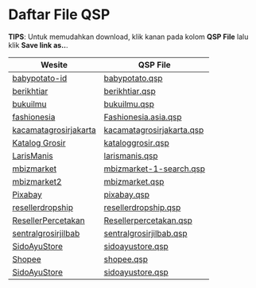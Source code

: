 
[//]: # (File ini adalah hasil generate dari generator.py)
[//]: # (Jangan update secara manual)

# Daftar File QSP

**TIPS**: Untuk memudahkan download, klik kanan pada kolom **QSP File** lalu klik **Save link as..**.

| Wesite | QSP File |
| ------ | -------- |
| [babypotato-id](https://babypotato-id.myolsera.com/) | [babypotato.qsp](https://raw.githubusercontent.com/qlobot/qlobot-scrap-plugins/main/QSP%20Files/babypotato.qsp) |
| [berikhtiar](https://berikhtiar.com) | [berikhtiar.qsp](https://raw.githubusercontent.com/qlobot/qlobot-scrap-plugins/main/QSP%20Files/berikhtiar.qsp) |
| [bukuilmu](https://www.bukuilmu.com/) | [bukuilmu.qsp](https://raw.githubusercontent.com/qlobot/qlobot-scrap-plugins/main/QSP%20Files/bukuilmu.qsp) |
| [fashionesia](https://fashionesia.asia/) | [Fashionesia.asia.qsp](https://raw.githubusercontent.com/qlobot/qlobot-scrap-plugins/main/QSP%20Files/Fashionesia.asia.qsp) |
| [kacamatagrosirjakarta](http://kacamatagrosirjakarta.com/) | [kacamatagrosirjakarta.qsp](https://raw.githubusercontent.com/qlobot/qlobot-scrap-plugins/main/QSP%20Files/kacamatagrosirjakarta.qsp) |
| [Katalog Grosir](https://www.kataloggrosir.com/) | [kataloggrosir.qsp](https://raw.githubusercontent.com/qlobot/qlobot-scrap-plugins/main/QSP%20Files/kataloggrosir.qsp) |
| [LarisManis](https://www.larismanis.com) | [larismanis.qsp](https://raw.githubusercontent.com/qlobot/qlobot-scrap-plugins/main/QSP%20Files/larismanis.qsp) |
| [mbizmarket](https://www.mbizmarket.co.id/catalog/search) | [mbizmarket-1-search.qsp](https://raw.githubusercontent.com/qlobot/qlobot-scrap-plugins/main/QSP%20Files/mbizmarket-1-search.qsp) |
| [mbizmarket2](https://www.mbizmarket.co.id/) | [mbizmarket.qsp](https://raw.githubusercontent.com/qlobot/qlobot-scrap-plugins/main/QSP%20Files/mbizmarket.qsp) |
| [Pixabay](https://pixabay.com/id/) | [pixabay.qsp](https://raw.githubusercontent.com/qlobot/qlobot-scrap-plugins/main/QSP%20Files/pixabay.qsp) |
| [resellerdropship](https://resellerdropship.com/) | [resellerdropship.qsp](https://raw.githubusercontent.com/qlobot/qlobot-scrap-plugins/main/QSP%20Files/resellerdropship.qsp) |
| [ResellerPercetakan](https://www.resellerpercetakan.net) | [Resellerpercetakan.qsp](https://raw.githubusercontent.com/qlobot/qlobot-scrap-plugins/main/QSP%20Files/Resellerpercetakan.qsp) |
| [sentralgrosirjilbab](http://sentralgrosirjilbab.com/) | [sentralgrosirjilbab.qsp](https://raw.githubusercontent.com/qlobot/qlobot-scrap-plugins/main/QSP%20Files/sentralgrosirjilbab.qsp) |
| [SidoAyuStore](https://www.sidoayustore.com) | [sidoayustore.qsp](https://raw.githubusercontent.com/qlobot/qlobot-scrap-plugins/main/QSP%20Files/sidoayustore.qsp) |
| [Shopee](https://www.shopee.co.id) | [shopee.qsp](https://github.com/azisdrbole/qsp-files/blob/master/QSP%20Files/shopee.qsp)
| [SidoAyuStore](https://www.sidoayustore.com) | [sidoayustore.qsp](https://raw.githubusercontent.com/qlobot/qlobot-scrap-plugins/main/QSP%20Files/sidoayustore.qsp) |
